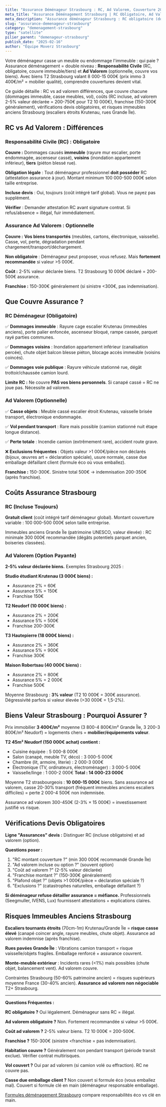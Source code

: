 ```yaml
---
title: "Assurance Déménageur Strasbourg : RC, Ad Valorem, Couverture 2025"
meta_title: "Assurance Déménagement Strasbourg | RC Obligatoire, Ad Valorem 2-5%"
meta_description: "Assurance déménageur Strasbourg : RC obligatoire (dommages immeuble), ad valorem optionnelle 2-5% valeur biens. Biens Strasbourg 8-15k€ = couverture indispensable."
slug: "assurance-demenageur-strasbourg"
category: "demenagement-strasbourg"
type: "satellite"
pilier_parent: "demenageur-strasbourg"
publish_date: "2025-02-16"
author: "Équipe Moverz Strasbourg"
---
```


Votre déménageur casse un meuble ou endommage l'immeuble : qui paie ? Assurance déménagement = double niveau : **Responsabilité Civile** (RC, obligatoire, couvre immeuble/tiers) et **Ad Valorem** (optionnelle, couvre vos biens). Avec biens T2 Strasbourg valant 8 000-15 000€ (prix immo 3 400€/m² = mobilier qualité), comprendre couvertures devient vital.

Ce guide détaille : RC vs ad valorem différences, que couvre chacune (dommages immeuble, casse meubles, vol), coûts (RC incluse, ad valorem 2-5% valeur déclarée = 200-750€ pour T2 10 000€), franchise (150-300€ généralement), vérifications devis obligatoires, et risques immeubles anciens Strasbourg (escaliers étroits Krutenau, rues Grande Île).

## RC vs Ad Valorem : Différences

### Responsabilité Civile (RC) : Obligatoire

**Couvre :** Dommages causés **immeuble** (rayure mur escalier, porte endommagée, ascenseur cassé), **voisins** (inondation appartement inférieur), **tiers** (piéton blessé rue).

**Obligation légale** : Tout déménageur professionnel **doit posséder** RC (attestation assurance à jour). Montant minimum 100 000-500 000€ selon taille entreprise.

**Incluse devis** : Oui, toujours (coût intégré tarif global). Vous ne payez pas supplément.

**Vérifier** : Demander attestation RC avant signature contrat. Si refus/absence = illégal, fuir immédiatement.

### Assurance Ad Valorem : Optionnelle

**Couvre :** **Vos biens transportés** (meubles, cartons, électronique, vaisselle). Casse, vol, perte, dégradation pendant chargement/transport/déchargement.

**Non obligatoire** : Déménageur peut proposer, vous refusez. Mais **fortement recommandée** si valeur >5 000€.

**Coût :** 2-5% valeur déclarée biens. T2 Strasbourg 10 000€ déclaré = 200-500€ assurance.

**Franchise :** 150-300€ généralement (si sinistre <300€, pas indemnisation).

## Que Couvre Assurance ?

### RC Déménageur (Obligatoire)

✅ **Dommages immeuble** : Rayure cage escalier Krutenau (immeubles anciens), porte palier enfoncée, ascenseur bloqué, rampe cassée, parquet rayé parties communes.

✅ **Dommages voisins** : Inondation appartement inférieur (canalisation percée), chute objet balcon blesse piéton, blocage accès immeuble (voisins coincés).

✅ **Dommages voie publique** : Rayure véhicule stationné rue, dégât trottoir/chaussée camion lourd.

**Limite RC :** Ne couvre **PAS vos biens personnels**. Si canapé cassé = RC ne joue pas. Nécessite ad valorem.

### Ad Valorem (Optionnelle)

✅ **Casse objets** : Meuble cassé escalier étroit Krutenau, vaisselle brisée transport, électronique endommagée.

✅ **Vol pendant transport** : Rare mais possible (camion stationné nuit étape longue distance).

✅ **Perte totale** : Incendie camion (extrêmement rare), accident route grave.

❌ **Exclusions fréquentes** : Objets valeur >1 000€/pièce non déclarés (bijoux, œuvres art = déclaration spéciale), usure normale, casse due emballage défaillant client (formule éco où vous emballez).

**Franchise :** 150-300€. Sinistre total 500€ → indemnisation 200-350€ (après franchise).

## Coûts Assurance Strasbourg

### RC (Incluse Toujours)

**Gratuit client** (coût intégré tarif déménageur global). Montant couverture variable : 100 000-500 000€ selon taille entreprise.

Immeubles anciens Grande Île (patrimoine UNESCO, valeur élevée) : RC minimale 300 000€ recommandée (dégâts potentiels parquet ancien, boiseries classées).

### Ad Valorem (Option Payante)

**2-5% valeur déclarée biens.** Exemples Strasbourg 2025 :

**Studio étudiant Krutenau (3 000€ biens) :**
- Assurance 2% = 60€
- Assurance 5% = 150€
- Franchise 150€

**T2 Neudorf (10 000€ biens) :**
- Assurance 2% = 200€
- Assurance 5% = 500€
- Franchise 200-300€

**T3 Hautepierre (18 000€ biens) :**
- Assurance 2% = 360€
- Assurance 5% = 900€
- Franchise 300€

**Maison Robertsau (40 000€ biens) :**
- Assurance 2% = 800€
- Assurance 5% = 2 000€
- Franchise 500€

Moyenne Strasbourg : **3% valeur** (T2 10 000€ = 300€ assurance). Dégressivité parfois si valeur élevée (>30 000€ = 1,5-2%).

## Biens Valeur Strasbourg : Pourquoi Assurer ?

Prix immobilier **3 400€/m²** moyenne (3 800-4 800€/m² Grande Île, 3 200-3 800€/m² Neudorf) = logements chers = **mobilier/équipements valeur**.

**T2 45m² Neudorf (150 000€ achat) contient :**
- Cuisine équipée : 5 000-8 000€
- Salon (canapé, meuble TV, déco) : 3 000-5 000€
- Chambre (lit, armoire, literie) : 2 000-3 000€
- Électronique (TV, ordinateurs, électroménager) : 3 000-5 000€
- Vaisselle/linge : 1 000-2 000€
**Total : 14 000-23 000€**

Moyenne T2 strasbourgeois : **10 000-15 000€** biens. Sans assurance ad valorem, casse 20-30% transport (fréquent immeubles anciens escaliers difficiles) = perte 2 000-4 500€ non indemnisée.

Assurance ad valorem 300-450€ (2-3% × 15 000€) = investissement justifié vs risque.

## Vérifications Devis Obligatoires

**Ligne "Assurances" devis :** Distinguer RC (incluse obligatoire) et ad valorem (option).

**Questions poser :**
1. "RC montant couverture ?" (min 300 000€ recommandé Grande Île)
2. "Ad valorem incluse ou option ?" (souvent option)
3. "Coût ad valorem ?" (2-5% valeur déclarée)
4. "Franchise montant ?" (150-300€ généralement)
5. "Plafond objet ?" (objets >1 000€/pièce = déclaration spéciale ?)
6. "Exclusions ?" (catastrophes naturelles, emballage défaillant ?)

**Si déménageur refuse détailler assurance = méfiance.** Professionnels (Seegmuller, IVENS, Lux) fournissent attestations + explications claires.

## Risques Immeubles Anciens Strasbourg

**Escaliers tournants étroits** (70cm-1m) Krutenau/Grande Île = **risque casse élevé** (canapé coincer angle, rayure meubles, chute objet). Assurance ad valorem indemnise (après franchise).

**Rues pavées Grande Île** : Vibrations camion transport = risque vaisselle/objets fragiles. Emballage renforcé + assurance couvrent.

**Monte-meuble extérieur** : Incidents rares (<1%) mais possibles (chute objet, balancement vent). Ad valorem couvre.

Contraintes Strasbourg (50-60% patrimoine ancien) = risques supérieurs moyenne France (30-40% ancien). **Assurance ad valorem non négociable** T2+ Strasbourg.

---

**Questions Fréquentes :**

**RC obligatoire ?** Oui légalement. Déménageur sans RC = illégal.

**Ad valorem obligatoire ?** Non. Fortement recommandée si valeur >5 000€.

**Coût ad valorem ?** 2-5% valeur biens. T2 10 000€ = 200-500€.

**Franchise ?** 150-300€ (sinistre <franchise = pas indemnisation).

**Habitation couvre ?** Généralement non pendant transport (période transit exclue). Vérifier contrat multirisques.

**Vol couvert ?** Oui par ad valorem (si camion volé ou effraction). RC ne couvre pas.

**Casse due emballage client ?** Non couvert si formule éco (vous emballez mal). Couvert si formule clé en main (déménageur responsable emballage).

[Formules déménagement Strasbourg](/blog/demenagement-strasbourg/formule-economique-cle-en-main-strasbourg) compare responsabilités éco vs clé en main.

